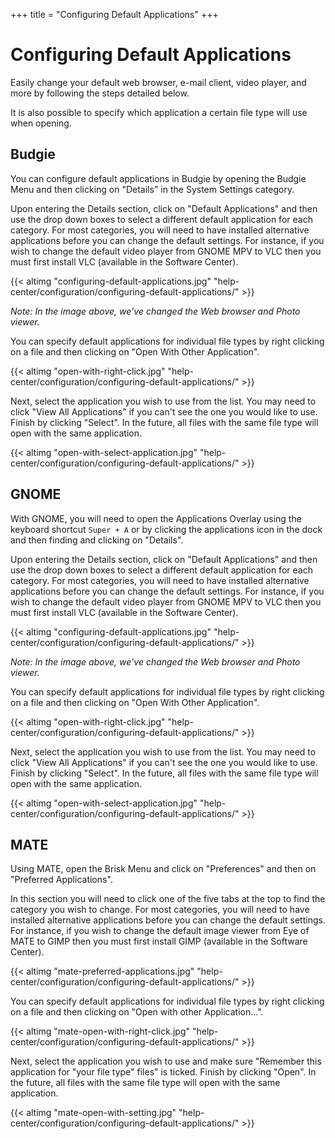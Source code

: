 +++
title = "Configuring Default Applications"
+++
# Configuring Default Applications

Easily change your default web browser, e-mail client, video player, and more by following the steps detailed below.

It is also possible to specify which application a certain file type will use when opening.

## Budgie

You can configure default applications in Budgie by opening the Budgie Menu and then clicking on "Details" in the System Settings category.

Upon entering the Details section, click on "Default Applications" and then use the drop down boxes to select a different default application for each category.  For most categories, you will need to have installed alternative applications before you can change the default settings.  For instance, if you wish to change the default video player from GNOME MPV to VLC then you must first install VLC (available in the Software Center).

{{< altimg "configuring-default-applications.jpg" "help-center/configuration/configuring-default-applications/" >}}

*Note: In the image above, we've changed the Web browser and Photo viewer.*

You can specify default applications for individual file types by right clicking on a file and then clicking on "Open With Other Application".  

{{< altimg "open-with-right-click.jpg" "help-center/configuration/configuring-default-applications/" >}}

Next, select the application you wish to use from the list.  You may need to click "View All Applications" if you can't see the one you would like to use.  Finish by clicking "Select".  In the future, all files with the same file type will open with the same application.

{{< altimg "open-with-select-application.jpg" "help-center/configuration/configuring-default-applications/" >}}

## GNOME

With GNOME, you will need to open the Applications Overlay using the keyboard shortcut `Super + A` or by clicking the applications icon in the dock and then finding and clicking on "Details".

Upon entering the Details section, click on "Default Applications" and then use the drop down boxes to select a different default application for each category.  For most categories, you will need to have installed alternative applications before you can change the default settings.  For instance, if you wish to change the default video player from GNOME MPV to VLC then you must first install VLC (available in the Software Center).

{{< altimg "configuring-default-applications.jpg" "help-center/configuration/configuring-default-applications/" >}}

*Note: In the image above, we've changed the Web browser and Photo viewer.*

You can specify default applications for individual file types by right clicking on a file and then clicking on "Open With Other Application".  

{{< altimg "open-with-right-click.jpg" "help-center/configuration/configuring-default-applications/" >}}

Next, select the application you wish to use from the list.  You may need to click "View All Applications" if you can't see the one you would like to use.  Finish by clicking "Select".  In the future, all files with the same file type will open with the same application.

{{< altimg "open-with-select-application.jpg" "help-center/configuration/configuring-default-applications/" >}}

## MATE

Using MATE, open the Brisk Menu and click on "Preferences" and then on "Preferred Applications".

In this section you will need to click one of the five tabs at the top to find the category you wish to change.  For most categories, you will need to have installed alternative applications before you can change the default settings.  For instance, if you wish to change the default image viewer from Eye of MATE to GIMP then you must first install GIMP (available in the Software Center).

{{< altimg "mate-preferred-applications.jpg" "help-center/configuration/configuring-default-applications/" >}}

You can specify default applications for individual file types by right clicking on a file and then clicking on "Open with other Application...".  

{{< altimg "mate-open-with-right-click.jpg" "help-center/configuration/configuring-default-applications/" >}}

Next, select the application you wish to use and make sure "Remember this application for "your file type" files" is ticked.  Finish by clicking "Open".  In the future, all files with the same file type will open with the same application.

{{< altimg "mate-open-with-setting.jpg" "help-center/configuration/configuring-default-applications/" >}}
